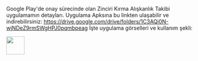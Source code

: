 Google Play'de onay sürecinde olan Zinciri Kırma Alışkanlık Takibi uygulamamın detayları. Uygulama Apksına bu linkten ulaşabilir ve indirebilirsiniz: https://drive.google.com/drive/folders/1C3AQi0N-wjNDeZ9rmSWgHPJ0pqmbpeag
İşte uygulama görselleri ve kullanım şekli:

<img src="[https://github.com/favicon.ico](https://github.com/AliDmrcIo/ZinciriKirma/assets/110434358/bb76e4b9-9d85-48f8-9d63-01cda3bf7785)https://github.com/AliDmrcIo/ZinciriKirma/assets/110434358/bb76e4b9-9d85-48f8-9d63-01cda3bf7785" width="48">

